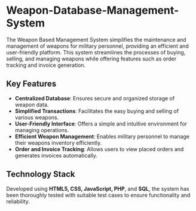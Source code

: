 # Weapon-Database-Management-System

The Weapon Based Management System simplifies the maintenance and management of weapons for military personnel, providing an efficient and user-friendly platform. This system streamlines the processes of buying, selling, and managing weapons while offering features such as order tracking and invoice generation.

## Key Features

- **Centralized Database**: Ensures secure and organized storage of weapon data.
- **Simplified Transactions**: Facilitates the easy buying and selling of various weapons.
- **User-Friendly Interface**: Offers a simple and intuitive environment for managing operations.
- **Efficient Weapon Management**: Enables military personnel to manage their weapons inventory efficiently.
- **Order and Invoice Tracking**: Allows users to view placed orders and generates invoices automatically.

## Technology Stack

Developed using **HTML5, CSS, JavaScript, PHP**, and **SQL**, the system has been thoroughly tested with suitable test cases to ensure functionality and reliability.
